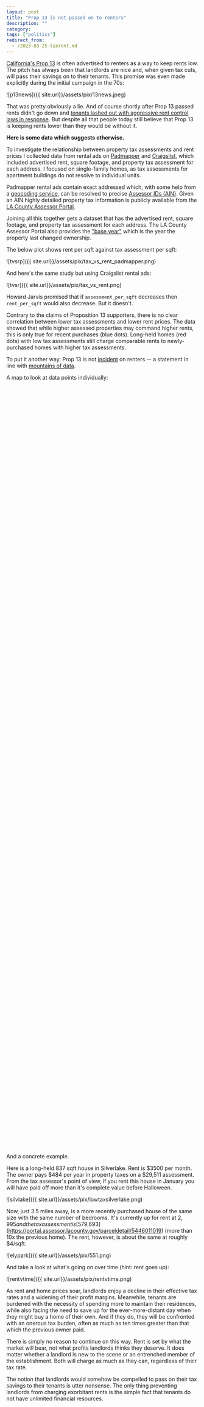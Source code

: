 ```yaml
---
layout: post
title: "Prop 13 is not passed on to renters"
description: ""
category:
tags: ["politics"]
redirect_from:
  - /2023-03-25-taxrent.md
---
```


[California's Prop 13](https://en.wikipedia.org/wiki/1978_California_Proposition_13) is often advertised to renters as a way to keep rents low. The pitch has always been that landlords are nice and, when given tax cuts, will pass their savings on to their tenants. This promise was even made explicitly during the initial campaign in the 70s:

![p13news]({{ site.url}}/assets/pix/13news.jpeg)

That was pretty obviously a lie. And of course shortly after Prop 13 passed rents didn't go down and [tenants lashed out with aggressive rent control laws in response](
https://luskincenter.history.ucla.edu/wp-content/uploads/sites/66/2018/09/People-Are-Simply-Unable-to-Pay-the-Rent.pdf). But despite all that people today still believe that Prop 13 is keeping rents lower than they would be without it.

**Here is some data which suggests otherwise.**

To investigate the relationship between property tax assessments and rent prices I collected data from rental ads on [Padmapper](https://www.padmapper.com/') and [Craigslist]('https://www.craigslist.org'), which included advertised rent, square footage, and property tax assessment for each address. I focused on single-family homes, as tax assessments for apartment buildings do not resolve to individual units.

Padmapper rental ads contain exact addressed which, with some help from a [geocoding service](https://developers.google.com/maps/documentation/geocoding/overview), can be resolved to precise [Assessor IDs (AIN)](https://portal.assessor.lacounty.gov/). Given an AIN highly detailed property tax information is publicly available from the [LA County Assessor Portal](https://portal.assessor.lacounty.gov/parceldetail/7250005018).

Joining all this together gets a dataset that has the advertised rent, square footage, and property tax assessment for each address. The LA County Assessor Portal also provides the ["base year"](https://assessor.lacounty.gov/homeowners/realproperty) which is the year the property last changed ownership.

The below plot shows rent per sqft against tax assessment per sqft:

![tvsrp]({{ site.url}}/assets/pix/tax_vs_rent_padmapper.png)

And here's the same study but using Craigslist rental ads:

![tvsr]({{ site.url}}/assets/pix/tax_vs_rent.png)

Howard Jarvis promised that if `assessment_per_sqft` decreases then `rent_per_sqft` would also decrease. But it doesn't. 

Contrary to the claims of Proposition 13 supporters, there is no clear correlation between lower tax assessments and lower rent prices. The data showed that while higher assessed properties may command higher rents, this is only true for recent purchases (blue dots). Long-held homes (red dots) with low tax assessments still charge comparable rents to newly-purchased homes with higher tax assessments.

To put it another way: Prop 13 is not [incident](https://en.wikipedia.org/wiki/Tax_incidence) on renters -- a statement in line with [mountains of data](https://gameofrent.com/content/can-lvt-be-passed-on-to-tenants).

<!--more-->

A map to look at data points individually:

<!-- include the Google Maps API library -->
<script src="https://maps.googleapis.com/maps/api/js?key=AIzaSyAmyD-W9Xa4PqaRVMOpFRHASZ1oqXVT4Yw"></script>

<!-- csv parse library -->
<script src="https://cdnjs.cloudflare.com/ajax/libs/PapaParse/5.3.0/papaparse.min.js"></script>

<!-- create a div to hold the map -->
<div id="map" style="width: 100%; height: 50vh;"></div>

<!-- add a script to initialize the map and add markers -->
<script>
    async function fetchCsvData() {
        const response = await fetch('{{ site.url }}/assets/taxrentlocations.tsv');
        const csvData = await response.text();
        return csvData;
      }

    function parseCsv(csv) {
        const parsed = Papa.parse(csv, {
          header: true,
          skipEmptyLines: true,
        });
        return parsed.data;
      }

   async function initMap() {
     const csvData = await fetchCsvData();
     const locations = parseCsv(csvData);
     const center = new google.maps.LatLng(locations[10].glat, locations[10].glng);

     const map = new google.maps.Map(document.getElementById('map'), {
       zoom: 10,
       center: center,
     });

     locations.forEach(location => {
       const latLng = new google.maps.LatLng(location.glat, location.glng);
       const marker = new google.maps.Marker({
         position: latLng,
         icon: {
           path: google.maps.SymbolPath.CIRCLE,
           fillColor: location.gmap_color,
           fillOpacity: 0.94,
           scale: 5.5,
           strokeWeight: 0,
         },
         map: map,
       });

       const infowindowContent = `
         <div style="color: black;">
           <h4>${location.gaddress}</h4>
           <p>Current Rent: $${location.current_rent}</p>
           <p>Current Assessment: $${location.current_assessment}</p>
           <p>Assessment to Rent Ratio: ${location.assessment_to_rent_ratio}</p>
           <p>Base Year: ${location.BaseValue_Year}</p>
           <p><a href="${location.lagov}" target="_blank">View Tax Data</a></p>
           <p><a href="${location.screenshot}" target="_blank">View Ad</a></p>
         </div>
       `;

       const infowindow = new google.maps.InfoWindow({
         content: infowindowContent,
       });

       marker.addListener('click', () => {
         infowindow.open(map, marker);
       });
     });
   }

   google.maps.event.addDomListener(window, 'load', initMap);
</script>


And a concrete example.

Here is a long-held 837 sqft house in Silverlake. Rent is $3500 per month. The owner pays $484 per year in property taxes on a $29,511 assessment. From the tax assessor's point of view, if you rent this house in January you will have paid off more than it's complete value before Halloween.

![silvlake]({{ site.url}}/assets/pix/lowtaxsilverlake.png)

Now, just 3.5 miles away, is a more recently purchased house of the same size with the same number of bedrooms. It's currently up for rent at $2,995 and the tax assessment is [$579,693](https://portal.assessor.lacounty.gov/parceldetail/5446011019) (more than 10x the previous home). The rent, however, is about the same at roughly $4/sqft. 

![elypark]({{ site.url}}/assets/pix/551.png)

And take a look at what's going on over time (hint: rent goes up):

![rentvtime]({{ site.url}}/assets/pix/rentvtime.png)

As rent and home prices soar, landlords enjoy a decline in their effective tax rates and a widening of their profit margins.  Meanwhile, tenants are burdened with the necessity of spending more to maintain their residences, while also facing the need to save up for the ever-more-distant day when they might buy a home of their own. And if they do, they will be confronted with an onerous tax burden, often as much as ten times greater than that which the previous owner paid.

There is simply no reason to continue on this way. Rent is set by what the market will bear, not what profits landlords thinks they deserve. It does matter whether a landlord is new to the scene or an entrenched member of the establishment. Both will charge as much as they can, regardless of their tax rate.

The notion that landlords would somehow be compelled to pass on their tax savings to their tenants is utter nonsense. The only thing preventing landlords from charging exorbitant rents is the simple fact that tenants do not have unlimited financial resources.

